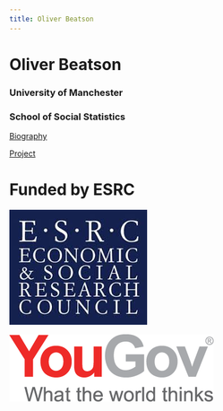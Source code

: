 ```yaml
---
title: Oliver Beatson
---
```


# Oliver Beatson

### University of Manchester

### School of Social Statistics

[Biography](https://datacdt.org)

[Project](https://datacdt.org)

# Funded by ESRC

![ESRC Logo](https://raw.githubusercontent.com/gyob1908/gyob1908.github.io/master/ESRC%20Logo.jpg)

![YouGov Logo](https://raw.githubusercontent.com/gyob1908/gyob1908.github.io/master/YouGov-Logo.png)
